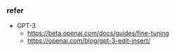 ### refer 
+ GPT-3 
  + https://beta.openai.com/docs/guides/fine-tuning
  + https://openai.com/blog/gpt-3-edit-insert/
